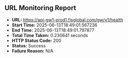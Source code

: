 ## URL Monitoring Report

- **URL:** https://api-gw1-prod1.fisglobal.com/gw/v1/health
- **Start Time:** 2025-06-13T18:49:01.567236
- **End Time:** 2025-06-13T18:49:01.797877
- **Total Time Taken:** 0.230641 seconds
- **HTTP Status Code:** 200
- **Status:** Success
- **Failure Reason:** N/A
